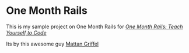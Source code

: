 
# One Month Rails 

This is my sample project on One Month Rails for 
[*One Month Rails: Teach Yourself to Code*](http://onemonthrails.com)

Its by this awesome guy [Mattan Griffel](http://mattangriffel.com)

